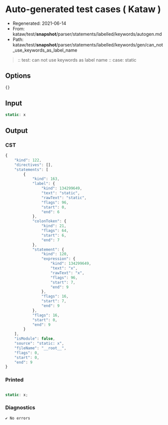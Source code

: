 # Auto-generated test cases ( Kataw )
- Regenerated: 2021-06-14
- From: kataw/test/__snapshot__/parser/statements/labelled/keywords/autogen.md
- Path: kataw/test/__snapshot__/parser/statements/labelled/keywords/gen/can_not_use_keywords_as_label_name
> :: test: can not use keywords as label name
> :: case: static
## Options

`````js
{}
`````
## Input

`````js
static: x
`````
## Output

### CST

```javascript
{
    "kind": 122,
    "directives": [],
    "statements": [
        {
            "kind": 163,
            "label": {
                "kind": 134299649,
                "text": "static",
                "rawText": "static",
                "flags": 96,
                "start": 0,
                "end": 6
            },
            "colonToken": {
                "kind": 21,
                "flags": 64,
                "start": 6,
                "end": 7
            },
            "statement": {
                "kind": 120,
                "expression": {
                    "kind": 134299649,
                    "text": "x",
                    "rawText": "x",
                    "flags": 96,
                    "start": 7,
                    "end": 9
                },
                "flags": 16,
                "start": 7,
                "end": 9
            },
            "flags": 16,
            "start": 0,
            "end": 9
        }
    ],
    "isModule": false,
    "source": "static: x",
    "fileName": "__root__",
    "flags": 0,
    "start": 0,
    "end": 9
}
```

### Printed

```javascript

static: x;
```

### Diagnostics

```javascript
✔ No errors
```

